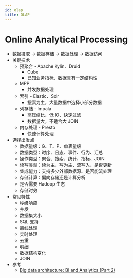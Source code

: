 ```yaml
---
id: olap
title: OLAP
---
```


# Online Analytical Processing

- 数据摄取 -> 数据存储 -> 数据处理 -> 数据访问
- 关键技术
  - 预聚合 - Apache Kylin、Druid
    - Cube
    - 已知业务指标、数据具有一定结构性
  - MPP
    - 并发数据处理
  - 索引 - Elastic、Solr
    - 搜索为主，大量数据中选择小部分数据
  - 列存储 - Impala
    - 高压缩比、低 IO、快速过滤
    - 数据量大，不适合大 JOIN
  - 内存处理 - Presto
    - 快速计算处理
- 选择出发点
  - 数据量级：G、T、P、单表量级
  - 数据类型：时序、日志、事件、行为、汇总
  - 操作类型：聚合、搜索、统计、指标、JOIN
  - 读写类型：读为主、写为主、流写入、是否更新
  - 集成能力：支持多少外部数据源、是否能流处理
  - 存储计算：偏向存储还是计算分析
  - 是否需要 Hadoop 生态
  - 存储时效
- 常见特性
  - 秒级响应
  - 并发
  - 数据集大小
  - SQL 支持
  - 离线处理
  - 实时处理
  - 去重
  - 明细
  - 数据结构变化
  - JOIN
- 参考
  - [Big data architecture: BI and Analytics (Part 2)](https://www.slideshare.net/welkaim/big-data-architecture-bi-and-analytics-part-2)
